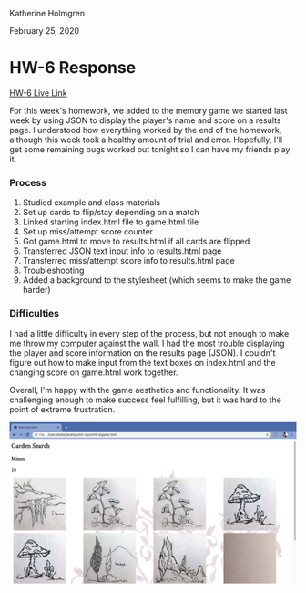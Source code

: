 Katherine Holmgren

February 25, 2020

# HW-6 Response

[HW-6 Live Link](https://katholmgren.github.io/441-work/HW-6)

For this week's homework, we added to the memory game we started last week by using JSON to display the player's name and score on a results page. I understood how everything worked by the end of the homework, although this week took a healthy amount of trial and error. Hopefully, I'll get some remaining bugs worked out tonight so I can have my friends play it.

### Process

1. Studied example and class materials
2. Set up cards to flip/stay depending on a match
3. Linked starting index.html file to game.html file
4. Set up miss/attempt score counter
5. Got game.html to move to results.html if all cards are flipped
6. Transferred JSON text input info to results.html page
7. Transferred miss/attempt score info to results.html page
8. Troubleshooting
9. Added a background to the stylesheet (which seems to make the game harder)

### Difficulties

I had a little difficulty in every step of the process, but not enough to make me throw my computer against the wall. I had the most trouble displaying the player and score information on the results page (JSON). I couldn't figure out how to make input from the text boxes on index.html and the changing score on game.html work together.

Overall, I'm happy with the game aesthetics and functionality. It was challenging enough to make success feel fulfilling, but it was hard to the point of extreme frustration.

![Hero Screenshot](./imgs/hw-6-screenshot.png)
